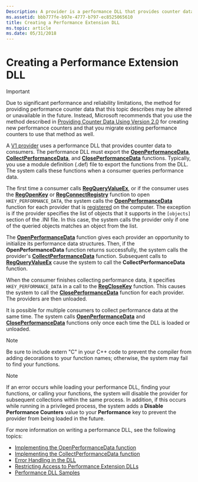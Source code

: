 ```yaml
---
Description: A provider is a performance DLL that provides counter data to consumers.
ms.assetid: bbb777fe-b97e-4777-b797-ec8525065610
title: Creating a Performance Extension DLL
ms.topic: article
ms.date: 05/31/2018
---
```


# Creating a Performance Extension DLL

> [!IMPORTANT]
> Due to significant performance and reliability limitations, the method for providing performance counter data that this topic describes may be altered or unavailable in the future. Instead, Microsoft recommends that you use the method described in [Providing Counter Data Using Version 2.0](providing-counter-data-using-version-2-0.md) for creating new performance counters and that you migrate existing performance counters to use that method as well.

A [V1 provider](providing-counter-data.md) uses a performance DLL that provides counter data to consumers. The performance DLL must export the [**OpenPerformanceData**](/previous-versions/windows/desktop/legacy/aa372200(v=vs.85)), [**CollectPerformanceData**](/windows/win32/api/winperf/nc-winperf-pm_collect_proc), and [**ClosePerformanceData**](/windows/win32/api/winperf/nc-winperf-pm_close_proc) functions. Typically, you use a module definition (.def) file to export the functions from the DLL. The system calls these functions when a consumer queries performance data.

The first time a consumer calls [**RegQueryValueEx**](/windows/desktop/api/winreg/nf-winreg-regqueryvalueexa), or if the consumer uses the [**RegOpenKey**](/windows/desktop/api/winreg/nf-winreg-regopenkeya) or [**RegConnectRegistry**](/windows/desktop/api/winreg/nf-winreg-regconnectregistrya) function to open `HKEY_PERFORMANCE_DATA`, the system calls the [**OpenPerformanceData**](/previous-versions/windows/desktop/legacy/aa372200(v=vs.85)) function for each provider that is [registered](adding-performance-counters.md) on the computer. The exception is if the provider specifies the list of objects that it supports in the `[objects]` section of the .INI file. In this case, the system calls the provider only if one of the queried objects matches an object from the list.

The [**OpenPerformanceData**](/previous-versions/windows/desktop/legacy/aa372200(v=vs.85)) function gives each provider an opportunity to initialize its performance data structures. Then, if the **OpenPerformanceData** function returns successfully, the system calls the provider's [**CollectPerformanceData**](/windows/win32/api/winperf/nc-winperf-pm_collect_proc) function. Subsequent calls to [**RegQueryValueEx**](/windows/desktop/api/winreg/nf-winreg-regqueryvalueexa) cause the system to call the **CollectPerformanceData** function.

When the consumer finishes collecting performance data, it specifies `HKEY_PERFORMANCE_DATA` in a call to the [**RegCloseKey**](/windows/desktop/api/winreg/nf-winreg-regclosekey) function. This causes the system to call the [**ClosePerformanceData**](/windows/win32/api/winperf/nc-winperf-pm_close_proc) function for each provider. The providers are then unloaded.

It is possible for multiple consumers to collect performance data at the same time. The system calls [**OpenPerformanceData**](/previous-versions/windows/desktop/legacy/aa372200(v=vs.85)) and [**ClosePerformanceData**](/windows/win32/api/winperf/nc-winperf-pm_close_proc) functions only once each time the DLL is loaded or unloaded.

> [!Note]
> Be sure to include extern "C" in your C++ code to prevent the compiler from adding decorations to your function names; otherwise, the system may fail to find your functions.

> [!Note]
> If an error occurs while loading your performance DLL, finding your functions, or calling your functions, the system will disable the provider for subsequent collections within the same process. In addition, if this occurs while running in a privileged process, the system adds a **Disable Performance Counters** value to your **Performance** key to prevent the provider from being loaded in the future.

For more information on writing a performance DLL, see the following topics:

- [Implementing the OpenPerformanceData function](implementing-openperformancedata.md)
- [Implementing the CollectPerformanceData function](implementing-collectperformancedata.md)
- [Error Handling in the DLL](error-handling-in-the-dll.md)
- [Restricting Access to Performance Extension DLLs](restricting-access-to-performance-extension--dlls.md)
- [Performance DLL Samples](performance-dll-samples.md)